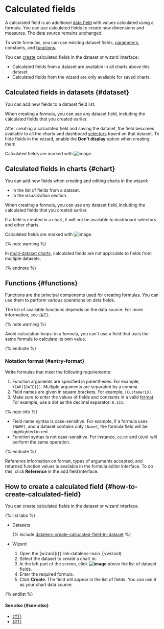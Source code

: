 # Calculated fields

A calculated field is an additional [data field](../dataset/index.md#field) with values calculated using a formula.
You can use calculated fields to create new dimensions and measures.
The data source remains unchanged.

To write formulas, you can use existing dataset fields, [parameters](../parameters.md), constants, and [functions](#functions).

You can [create](#how-to-create-calculated-field) calculated fields in the dataset or wizard interface:

* Calculated fields from a dataset are available in all charts above this dataset.
* Calculated fields from the wizard are only available for saved charts.

## Calculated fields in datasets {#dataset}

You can add new fields to a dataset field list.

When creating a formula, you can use any dataset field, including the calculated fields that you created earlier. 

After creating a calculated field and saving the dataset, the field becomes available to all the charts and dashboard [selectors](../../dashboard/selector.md) based on that dataset.
To hide fields in the wizard, enable the **Don't display** option when creating them.

Calculated fields are marked with ![image](../../../_assets/console-icons/function.svg).

## Calculated fields in charts {#chart}

You can add new fields when creating and editing charts in the wizard:

* In the list of fields from a dataset.
* In the visualization section.

When creating a formula, you can use any dataset field, including the calculated fields that you created earlier. 

If a field is created in a chart, it will not be available to dashboard selectors and other charts.

Calculated fields are marked with ![image](../../../_assets/console-icons/function.svg).

{% note warning %}

In [multi-dataset charts](../chart/index.md#multi-dataset-charts), calculated fields are not applicable to fields from multiple datasets.

{% endnote %}

## Functions {#functions}

Functions are the principal components used for creating formulas. You can use them to perform various operations on data fields.

The list of available functions depends on the data source. For more information, see [{#T}](../../function-ref/availability.md).

{% note warning %}

Avoid calculation loops: in a formula, you can't use a field that uses the same formula to calculate its own value.

{% endnote %}


### Notation format {#entry-format}

Write formulas that meet the following requirements:

1. Function arguments are specified in parentheses. For example, `YEAR([DATE1])`. Multiple arguments are separated by a comma.
1. Field names are given in square brackets. For example, `[CustomerID]`.
1. Make sure to enter the values of fields and constants in a valid [format](../dataset/index.md#data-types). For example, use a dot as the decimal separator: `0.123`.

{% note info %}

* Field name syntax is case-sensitive. For example, if a formula uses `[NAME]`, and a dataset contains only `[Name]`, the formula field will be highlighted in red.
* Function syntax is not case-sensitive. For instance, `count` and `COUNT` will perform the same operation.

{% endnote %}

Reference information on format, types of arguments accepted, and returned function values is available in the formula editor interface.
To do this, click **Reference** in the add field interface.

## How to create a calculated field {#how-to-create-calculated-field}

You can create calculated fields in the dataset or wizard interface.

{% list tabs %}

- Datasets

   {% include [datalens-create-calculated-field-in-dataset](../../../_includes/datalens/operations/datalens-create-calculated-field-in-dataset.md) %}

- Wizard

   1. Open the [wizard]({{ link-datalens-main }}/wizard).
   1. Select the dataset to create a chart in.
   1. In the left part of the screen, click **![image](../../../_assets/console-icons/plus.svg)** above the list of dataset fields.
   1. Enter the required formula.
   1. Click **Create**. The field will appear in the list of fields. You can use it as your chart data source.

{% endlist %}

#### See also {#see-also}
- [{#T}](../../operations/dataset/create-field.md)
- [{#T}](../../security/row-level-security.md)
